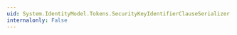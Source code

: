 ```yaml
---
uid: System.IdentityModel.Tokens.SecurityKeyIdentifierClauseSerializer.CanWriteKeyIdentifierClause(System.IdentityModel.Tokens.SecurityKeyIdentifierClause)
internalonly: False
---
```


